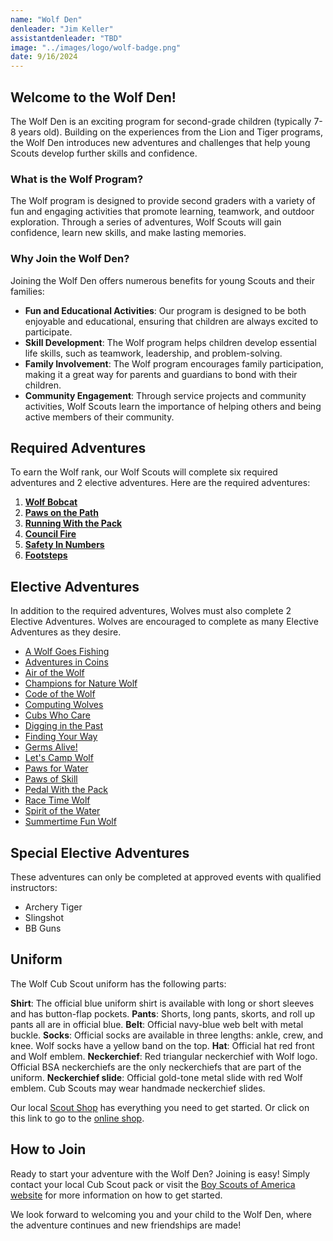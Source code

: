 ```yaml
---
name: "Wolf Den"
denleader: "Jim Keller"
assistantdenleader: "TBD"
image: "../images/logo/wolf-badge.png"
date: 9/16/2024
---
```

## Welcome to the Wolf Den!

The Wolf Den is an exciting program for second-grade children (typically 7-8 years old). Building on the experiences from the Lion and Tiger programs, the Wolf Den introduces new adventures and challenges that help young Scouts develop further skills and confidence.

### What is the Wolf Program?

The Wolf program is designed to provide second graders with a variety of fun and engaging activities that promote learning, teamwork, and outdoor exploration. Through a series of adventures, Wolf Scouts will gain confidence, learn new skills, and make lasting memories.

### Why Join the Wolf Den?

Joining the Wolf Den offers numerous benefits for young Scouts and their families:

- **Fun and Educational Activities**: Our program is designed to be both enjoyable and educational, ensuring that children are always excited to participate.
- **Skill Development**: The Wolf program helps children develop essential life skills, such as teamwork, leadership, and problem-solving.
- **Family Involvement**: The Wolf program encourages family participation, making it a great way for parents and guardians to bond with their children.
- **Community Engagement**: Through service projects and community activities, Wolf Scouts learn the importance of helping others and being active members of their community.

## Required Adventures

To earn the Wolf rank, our Wolf Scouts will complete six required adventures and 2 elective adventures. Here are the required adventures:

1. [**Wolf Bobcat**](https://www.scouting.org/cub-scout-adventures/bobcat-wolf/)
2. [**Paws on the Path**](https://www.scouting.org/cub-scout-adventures/paws-on-the-path/)
3. [**Running With the Pack**](https://www.scouting.org/cub-scout-adventures/running-with-the-pack/)
4. [**Council Fire**](https://www.scouting.org/cub-scout-adventures/council-fire/)
5. [**Safety In Numbers**](https://www.scouting.org/cub-scout-adventures/safety-in-numbers/)
6. [**Footsteps**](https://www.scouting.org/cub-scout-adventures/footsteps/)

## Elective Adventures

In addition to the required adventures, Wolves must also complete 2 Elective Adventures. Wolves are encouraged to complete as many Elective Adventures as they desire.

- [A Wolf Goes Fishing](https://www.scouting.org/cub-scout-adventures/a-wolf-goes-fishing/)
- [Adventures in Coins](https://www.scouting.org/cub-scout-adventures/adventures-in-coins/)
- [Air of the Wolf](https://www.scouting.org/cub-scout-adventures/air-of-the-wolf/)
- [Champions for Nature Wolf](https://www.scouting.org/cub-scout-adventures/champions-for-nature-wolf/)
- [Code of the Wolf](https://www.scouting.org/cub-scout-adventures/code-of-the-wolf/)
- [Computing Wolves](https://www.scouting.org/cub-scout-adventures/computing-wolves/)
- [Cubs Who Care](https://www.scouting.org/cub-scout-adventures/cubs-who-care/)
- [Digging in the Past](https://www.scouting.org/cub-scout-adventures/digging-in-the-past/)
- [Finding Your Way](https://www.scouting.org/cub-scout-adventures/finding-your-way/)
- [Germs Alive!](https://www.scouting.org/cub-scout-adventures/germs-alive/)
- [Let's Camp Wolf](https://www.scouting.org/cub-scout-adventures/lets-camp-wolf/)
- [Paws for Water](https://www.scouting.org/cub-scout-adventures/paws-for-water/)
- [Paws of Skill](https://www.scouting.org/cub-scout-adventures/paws-of-skill/)
- [Pedal With the Pack](https://www.scouting.org/cub-scout-adventures/pedal-with-the-pack/)
- [Race Time Wolf](https://www.scouting.org/cub-scout-adventures/race-time-wolf/)
- [Spirit of the Water](https://www.scouting.org/cub-scout-adventures/spirit-of-the-water/)
- [Summertime Fun Wolf](https://www.scouting.org/cub-scout-adventures/summertime-fun-wolf/)


## Special Elective Adventures

These adventures can only be completed at approved events with qualified instructors:

- Archery Tiger
- Slingshot
- BB Guns

## Uniform

The Wolf Cub Scout uniform has the following parts:

**Shirt**: The official blue uniform shirt is available with long or short sleeves and has button-flap pockets.
**Pants**: Shorts, long pants, skorts, and roll up pants all are in official blue.
**Belt**: Official navy-blue web belt with metal buckle.
**Socks**: Official socks are available in three lengths: ankle, crew, and knee. Wolf socks have a yellow band on the top.
**Hat**: Official hat red front and Wolf emblem.
**Neckerchief**: Red triangular neckerchief with Wolf logo. Official BSA neckerchiefs are the only neckerchiefs that are part of the uniform.
**Neckerchief slide**: Official gold-tone metal slide with red Wolf emblem. Cub Scouts may wear handmade neckerchief slides.

Our local [Scout Shop](https://www.bing.com/search?pglt=513&q=troy+scout+shop&cvid=43d8bcc8c6e0485fa7dbde8ada51db3c&gs_lcrp=EgZjaHJvbWUyBggAEEUYOTIGCAEQABhAMgYIAhAAGEDSAQgyMzA1ajBqMagCALACAA&FORM=ANNTA1&PC=W099) has everything you need to get started. Or click on this link to go to the [online shop](https://www.scoutshop.org/cub-scout-wolf).

## How to Join

Ready to start your adventure with the Wolf Den? Joining is easy! Simply contact your local Cub Scout pack or visit the [Boy Scouts of America website](https://www.scouting.org/programs/cub-scouts/adventures/wolf/) for more information on how to get started.

We look forward to welcoming you and your child to the Wolf Den, where the adventure continues and new friendships are made!
